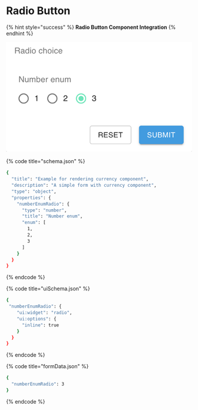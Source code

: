 # Radio Button

{% hint style="success" %}
**Radio Button Component Integration**
{% endhint %}

![Radio Button component](../.gitbook/assets/image%20%289%29.png)

{% code title="schema.json" %}
```bash
{
  "title": "Example for rendering currency component",
  "description": "A simple form with currency component",
  "type": "object",
  "properties": {
    "numberEnumRadio": {
      "type": "number",
      "title": "Number enum",
      "enum": [
        1,
        2,
        3
      ]
    }
  }
}
```
{% endcode %}

{% code title="uiSchema.json" %}
```bash
{
 "numberEnumRadio": {
    "ui:widget": "radio",
    "ui:options": {
      "inline": true
    }
  }
}
```
{% endcode %}

{% code title="formData.json" %}
```bash
{
  "numberEnumRadio": 3
}
```
{% endcode %}

